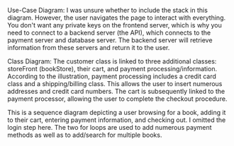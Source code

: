 Use-Case Diagram: I was unsure whether to include the stack in this diagram. However, the user navigates the page to interact with everything. 
      You don't want any private keys on the frontend server, which is why you need to connect to a backend server (the API), which connects to the payment server and database
       server. The backend server will retrieve information from these servers and return it to the user.

Class Diagram: The customer class is linked to three additional classes: storeFront (bookStore), their cart, and payment processing/information. 
       According to the illustration, payment processing includes a credit card class and a shipping/billing class. This allows the user to insert 
       numerous addresses and credit card numbers. The cart is subsequently linked to the payment processor, allowing the user to complete the checkout procedure.

This is a sequence diagram depicting a user browsing for a book, adding it to their cart, entering payment information, 
      and checking out. I omitted the login step here. The two for loops are used to add numerous payment methods as well as to 
      add/search for multiple books.
